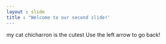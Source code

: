 ```yaml
---
layout : slide
title : "Welcome to our second slide!'
---
```

my cat chicharron is the cutest
Use the left arrow to go back!
